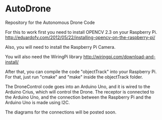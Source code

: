 # AutoDrone
Repository for the Autonomous Drone Code

For this to work first you need to install OPENCV 2.3 on your Raspberry Pi.
http://eduardofv.com/2012/05/22/installing-opencv-on-the-raspberry-pi/

Also, you will need to install the Raspberry Pi Camera.

You will also need the WiringPi library http://wiringpi.com/download-and-install/

After that, you can compile the code "objectTrack" into your Raspberry Pi.
For that, just run "cmake" and "make" inside the objectTrack folder.

The DroneControl code goes into an Arduino Uno, and it is wired to the Arduino Crius, which will control the Drone.
The receptor is connected to the Arduino Uno, and the connection between the Raspberry Pi and the Arduino Uno is made using I2C.

The diagrams for the connections will be posted soon.
